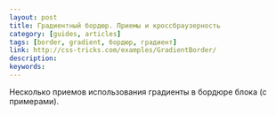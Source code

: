 ```yaml
---
layout: post
title: Градиентный бордюр. Приемы и кроссбраузерность
category: [guides, articles]
tags: [border, gradient, бордюр, градиент]
link: http://css-tricks.com/examples/GradientBorder/
description:
keywords:
---
```


<p>Несколько приемов использования градиенты в бордюре блока (с примерами).</p>
